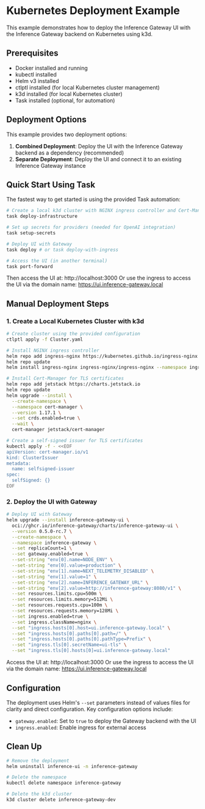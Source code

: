 # Kubernetes Deployment Example

This example demonstrates how to deploy the Inference Gateway UI with the Inference Gateway backend on Kubernetes using k3d.

## Prerequisites

- Docker installed and running
- kubectl installed
- Helm v3 installed
- ctlptl installed (for local Kubernetes cluster management)
- k3d installed (for local Kubernetes cluster)
- Task installed (optional, for automation)

## Deployment Options

This example provides two deployment options:

1. **Combined Deployment**: Deploy the UI with the Inference Gateway backend as a dependency (recommended)
2. **Separate Deployment**: Deploy the UI and connect it to an existing Inference Gateway instance

## Quick Start Using Task

The fastest way to get started is using the provided Task automation:

```bash
# Create a local k3d cluster with NGINX ingress controller and Cert-Manager
task deploy-infrastructure

# Set up secrets for providers (needed for OpenAI integration)
task setup-secrets

# Deploy UI with Gateway
task deploy # or task deploy-with-ingress

# Access the UI (in another terminal)
task port-forward
```

Then access the UI at: http://localhost:3000
Or use the ingress to access the UI via the domain name: https://ui.inference-gateway.local

## Manual Deployment Steps

### 1. Create a Local Kubernetes Cluster with k3d

```bash
# Create cluster using the provided configuration
ctlptl apply -f Cluster.yaml

# Install NGINX ingress controller
helm repo add ingress-nginx https://kubernetes.github.io/ingress-nginx
helm repo update
helm install ingress-nginx ingress-nginx/ingress-nginx --namespace ingress-nginx --create-namespace

# Install Cert-Manager for TLS certificates
helm repo add jetstack https://charts.jetstack.io
helm repo update
helm upgrade --install \
  --create-namespace \
  --namespace cert-manager \
  --version 1.17.1 \
  --set crds.enabled=true \
  --wait \
  cert-manager jetstack/cert-manager

# Create a self-signed issuer for TLS certificates
kubectl apply -f - <<EOF
apiVersion: cert-manager.io/v1
kind: ClusterIssuer
metadata:
  name: selfsigned-issuer
spec:
  selfSigned: {}
EOF
```

### 2. Deploy the UI with Gateway

```bash
# Deploy UI with Gateway
helm upgrade --install inference-gateway-ui \
  oci://ghcr.io/inference-gateway/charts/inference-gateway-ui \
  --version 0.5.0-rc.7 \
  --create-namespace \
  --namespace inference-gateway \
  --set replicaCount=1 \
  --set gateway.enabled=true \
  --set-string "env[0].name=NODE_ENV" \
  --set-string "env[0].value=production" \
  --set-string "env[1].name=NEXT_TELEMETRY_DISABLED" \
  --set-string "env[1].value=1" \
  --set-string "env[2].name=INFERENCE_GATEWAY_URL" \
  --set-string "env[2].value=http://inference-gateway:8080/v1" \
  --set resources.limits.cpu=500m \
  --set resources.limits.memory=512Mi \
  --set resources.requests.cpu=100m \
  --set resources.requests.memory=128Mi \
  --set ingress.enabled=true \
  --set ingress.className=nginx \
  --set "ingress.hosts[0].host=ui.inference-gateway.local" \
  --set "ingress.hosts[0].paths[0].path=/" \
  --set "ingress.hosts[0].paths[0].pathType=Prefix" \
  --set "ingress.tls[0].secretName=ui-tls" \
  --set "ingress.tls[0].hosts[0]=ui.inference-gateway.local"
```

Access the UI at: http://localhost:3000
Or use the ingress to access the UI via the domain name: https://ui.inference-gateway.local

## Configuration

The deployment uses Helm's `--set` parameters instead of values files for clarity and direct configuration. Key configuration options include:

- `gateway.enabled`: Set to `true` to deploy the Gateway backend with the UI
- `ingress.enabled`: Enable ingress for external access

## Clean Up

```bash
# Remove the deployment
helm uninstall inference-ui -n inference-gateway

# Delete the namespace
kubectl delete namespace inference-gateway

# Delete the k3d cluster
k3d cluster delete inference-gateway-dev
```
